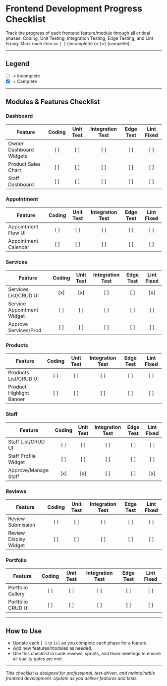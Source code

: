 # Frontend Development Progress Checklist

Track the progress of each frontend feature/module through all critical phases: Coding, Unit Testing, Integration Testing, Edge Testing, and Lint Fixing. Mark each item as `[ ]` (incomplete) or `[x]` (complete).

---

## Legend

- [ ] = Incomplete
- [x] = Complete

---

## Modules & Features Checklist

### Dashboard

| Feature                 | Coding | Unit Test | Integration Test | Edge Test | Lint Fixed |
| ----------------------- | :----: | :-------: | :--------------: | :-------: | :--------: |
| Owner Dashboard Widgets |  [ ]   |    [ ]    |       [ ]        |    [ ]    |    [ ]     |
| Product Sales Chart     |  [ ]   |    [ ]    |       [ ]        |    [ ]    |    [ ]     |
| Staff Dashboard         |  [ ]   |    [ ]    |       [ ]        |    [ ]    |    [ ]     |

### Appointment

| Feature               | Coding | Unit Test | Integration Test | Edge Test | Lint Fixed |
| --------------------- | :----: | :-------: | :--------------: | :-------: | :--------: |
| Appointment Flow UI   |  [ ]   |    [ ]    |       [ ]        |    [ ]    |    [ ]     |
| Appointment Calendar  |  [ ]   |    [ ]    |       [ ]        |    [ ]    |    [ ]     |

### Services

| Feature                | Coding | Unit Test | Integration Test | Edge Test | Lint Fixed |
| ---------------------- | :----: | :-------: | :--------------: | :-------: | :--------: |
| Services List/CRUD UI  |  [x]   |    [x]    |       [ ]        |    [ ]    |    [x]     |
| Service Appointment Widget |  [ ]   |    [ ]    |       [ ]        |    [ ]    |    [ ]     |
| Approve Services/Prod. |  [ ]   |    [ ]    |       [ ]        |    [ ]    |    [ ]     |

### Products

| Feature                  | Coding | Unit Test | Integration Test | Edge Test | Lint Fixed |
| ------------------------ | :----: | :-------: | :--------------: | :-------: | :--------: |
| Products List/CRUD UI    |  [ ]   |    [ ]    |       [ ]        |    [ ]    |    [ ]     |
| Product Highlight Banner |  [ ]   |    [ ]    |       [ ]        |    [ ]    |    [ ]     |

### Staff

| Feature              | Coding | Unit Test | Integration Test | Edge Test | Lint Fixed |
| -------------------- | :----: | :-------: | :--------------: | :-------: | :--------: |
| Staff List/CRUD UI   |  [ ]   |    [ ]    |       [ ]        |    [ ]    |    [ ]     |
| Staff Profile Widget |  [ ]   |    [ ]    |       [ ]        |    [ ]    |    [ ]     |
| Approve/Manage Staff |  [x]   |    [x]    |       [ ]        |    [ ]    |    [x]     |

### Reviews

| Feature               | Coding | Unit Test | Integration Test | Edge Test | Lint Fixed |
| --------------------- | :----: | :-------: | :--------------: | :-------: | :--------: |
| Review Submission     |  [ ]   |    [ ]    |       [ ]        |    [ ]    |    [ ]     |
| Review Display Widget |  [ ]   |    [ ]    |       [ ]        |    [ ]    |    [ ]     |

### Portfolio

| Feature           | Coding | Unit Test | Integration Test | Edge Test | Lint Fixed |
| ----------------- | :----: | :-------: | :--------------: | :-------: | :--------: |
| Portfolio Gallery |  [ ]   |    [ ]    |       [ ]        |    [ ]    |    [ ]     |
| Portfolio CRUD UI |  [ ]   |    [ ]    |       [ ]        |    [ ]    |    [ ]     |

---

## How to Use

- Update each `[ ]` to `[x]` as you complete each phase for a feature.
- Add new features/modules as needed.
- Use this checklist in code reviews, sprints, and team meetings to ensure all quality gates are met.

---

_This checklist is designed for professional, test-driven, and maintainable frontend development. Update as you deliver features and tests._
